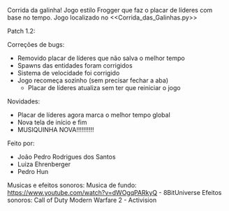 Corrida da galinha!
Jogo estilo Frogger que faz o placar de líderes com base no tempo.
Jogo localizado no <<Corrida_das_Galinhas.py>>

Patch 1.2:

Correções de bugs:
- Removido placar de líderes que não salva o melhor tempo
- Spawns das entidades foram corrigidos 
- Sistema de velocidade foi corrigido
- Jogo recomeça sozinho (sem precisar fechar a aba)
  - Placar de líderes atualiza sem ter que reiniciar o jogo

Novidades:
- Placar de líderes agora marca o melhor tempo global
- Nova tela de início e fim
- MUSIQUINHA NOVA!!!!!!!!!!

Feito por:
- João Pedro Rodrigues dos Santos
- Luiza Ehrenberger
- Pedro Hun

Musicas e efeitos sonoros:
Musica de fundo: https://www.youtube.com/watch?v=dWOgqPARkyQ - 8BitUniverse
Efeitos sonoros: Call of Duty Modern Warfare 2 - Activision
